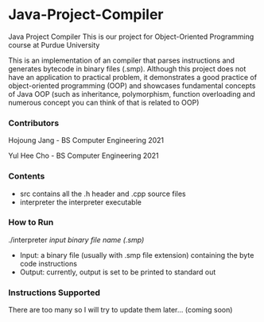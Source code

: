 # Java-Project-Compiler
Java Project Compiler
This is our project for Object-Oriented Programming course at Purdue University

This is an implementation of an compiler that parses instructions and generates bytecode in binary files (.smp).
Although this project does not have an application to practical problem, it demonstrates a good practice of object-oriented programming (OOP) and showcases fundamental concepts of Java OOP (such as inheritance, polymorphism, function overloading and numerous concept you can think of that is related to OOP)

### Contributors
Hojoung Jang - BS Computer Engineering 2021

Yul Hee Cho - BS Computer Engineering 2021

### Contents
- src 
contains all the .h header and .cpp source files
- interpreter
the interpreter executable

### How to Run
./interpreter *input binary file name (.smp)*
- Input: a binary file (usually with .smp file extension) containing the byte code instructions
- Output: currently, output is set to be printed to standard out

### Instructions Supported
There are too many so I will try to update them later... (coming soon)
